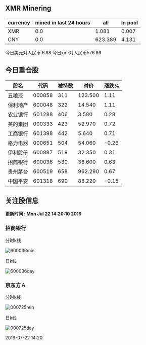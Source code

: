 ## XMR Minering

|currency|mined in last 24 hours|all|in pool|
|---|---|---|---|
|XMR|0.0|1.081|0.007|
|CNY|0.0|623.389|4.131|

今日美元对人民币 6.88	今日xmr对人民币576.86


## 今日重仓股 

|股名|代码|被持数|时价|涨跌%|
|---|---|---|---|---|
|五粮液|000858|311|123.500|1.11|
|保利地产|600048|322|14.540|1.11|
|农业银行|601288|406|3.580|0.28|
|美的集团|000333|423|52.970|0.72|
|工商银行|601398|442|5.640|0.71|
|格力电器|000651|504|54.060|-0.26|
|伊利股份|600887|519|32.350|0.31|
|招商银行|600036|530|36.600|0.63|
|贵州茅台|600519|658|962.290|0.67|
|中国平安|601318|690|88.220|-0.15|

## 关注股信息
**更新时间 : Mon Jul 22 14:20:10 2019**
### 招商银行 
分时k线

![600036min](http://image.sinajs.cn/newchart/min/n/sh600036.gif)

日k线

![600036day](http://image.sinajs.cn/newchart/daily/n/sh600036.gif)

### 京东方Ａ 
分时k线

![000725min](http://image.sinajs.cn/newchart/min/n/sz000725.gif)

日k线

![000725day](http://image.sinajs.cn/newchart/daily/n/sz000725.gif)

2019-07-22 14:20
